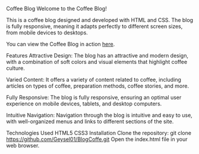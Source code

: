 Coffee Blog
Welcome to the Coffee Blog!

This is a coffee blog designed and developed with HTML and CSS. The blog is fully responsive, meaning it adapts perfectly to different screen sizes, from mobile devices to desktops.

You can view the Coffee Blog in action [here](https://cute-cupcake-7edd97.netlify.app/).

Features
Attractive Design: The blog has an attractive and modern design, with a combination of soft colors and visual elements that highlight coffee culture.

Varied Content: It offers a variety of content related to coffee, including articles on types of coffee, preparation methods, coffee stories, and more.

Fully Responsive: The blog is fully responsive, ensuring an optimal user experience on mobile devices, tablets, and desktop computers.

Intuitive Navigation: Navigation through the blog is intuitive and easy to use, with well-organized menus and links to different sections of the site.

Technologies Used
HTML5
CSS3
Installation
Clone the repository: git clone https://github.com/Geysel01/BlogCoffe.git
Open the index.html file in your web browser.
